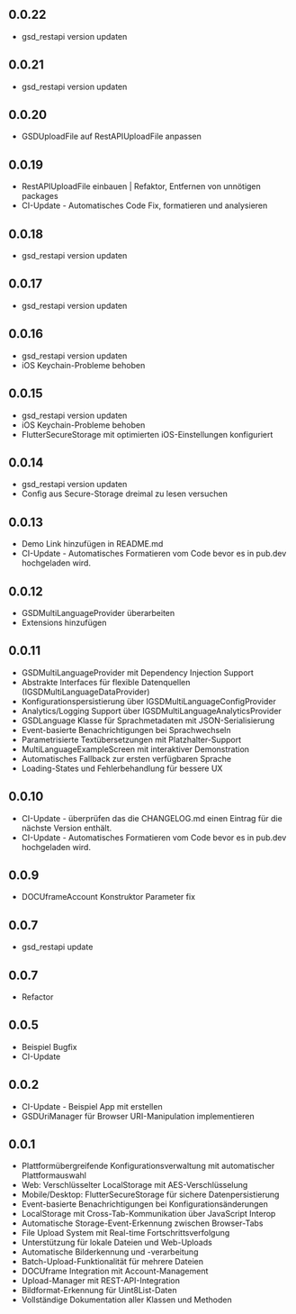 ## 0.0.22
* gsd_restapi version updaten

## 0.0.21
* gsd_restapi version updaten

## 0.0.20
* GSDUploadFile auf RestAPIUploadFile anpassen

## 0.0.19
* RestAPIUploadFile einbauen | Refaktor, Entfernen von unnötigen packages
* CI-Update - Automatisches Code Fix, formatieren und analysieren

## 0.0.18
* gsd_restapi version updaten

## 0.0.17
* gsd_restapi version updaten

## 0.0.16
* gsd_restapi version updaten
* iOS Keychain-Probleme behoben

## 0.0.15
* gsd_restapi version updaten
* iOS Keychain-Probleme behoben
* FlutterSecureStorage mit optimierten iOS-Einstellungen konfiguriert

## 0.0.14
* gsd_restapi version updaten
* Config aus Secure-Storage dreimal zu lesen versuchen

## 0.0.13
* Demo Link hinzufügen in README.md
* CI-Update - Automatisches Formatieren vom Code bevor es in pub.dev hochgeladen wird.

## 0.0.12
* GSDMultiLanguageProvider überarbeiten
* Extensions hinzufügen

## 0.0.11
* GSDMultiLanguageProvider mit Dependency Injection Support
* Abstrakte Interfaces für flexible Datenquellen (IGSDMultiLanguageDataProvider)
* Konfigurationspersistierung über IGSDMultiLanguageConfigProvider
* Analytics/Logging Support über IGSDMultiLanguageAnalyticsProvider
* GSDLanguage Klasse für Sprachmetadaten mit JSON-Serialisierung
* Event-basierte Benachrichtigungen bei Sprachwechseln
* Parametrisierte Textübersetzungen mit Platzhalter-Support
* MultiLanguageExampleScreen mit interaktiver Demonstration
* Automatisches Fallback zur ersten verfügbaren Sprache
* Loading-States und Fehlerbehandlung für bessere UX

## 0.0.10
* CI-Update - überprüfen das die CHANGELOG.md einen Eintrag für die nächste Version enthält.
* CI-Update - Automatisches Formatieren vom Code bevor es in pub.dev hochgeladen wird.

## 0.0.9
* DOCUframeAccount Konstruktor Parameter fix

## 0.0.7
* gsd_restapi update

## 0.0.7
* Refactor

## 0.0.5
* Beispiel Bugfix
* CI-Update

## 0.0.2

* CI-Update - Beispiel App mit erstellen
* GSDUriManager für Browser URI-Manipulation implementieren

## 0.0.1

* Plattformübergreifende Konfigurationsverwaltung mit automatischer Plattformauswahl
* Web: Verschlüsselter LocalStorage mit AES-Verschlüsselung
* Mobile/Desktop: FlutterSecureStorage für sichere Datenpersistierung
* Event-basierte Benachrichtigungen bei Konfigurationsänderungen
* LocalStorage mit Cross-Tab-Kommunikation über JavaScript Interop
* Automatische Storage-Event-Erkennung zwischen Browser-Tabs
* File Upload System mit Real-time Fortschrittsverfolgung
* Unterstützung für lokale Dateien und Web-Uploads
* Automatische Bilderkennung und -verarbeitung
* Batch-Upload-Funktionalität für mehrere Dateien
* DOCUframe Integration mit Account-Management
* Upload-Manager mit REST-API-Integration
* Bildformat-Erkennung für Uint8List-Daten
* Vollständige Dokumentation aller Klassen und Methoden
